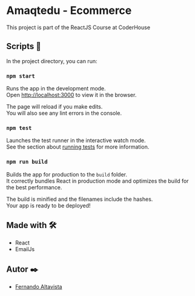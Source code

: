 # Amaqtedu - Ecommerce

This project is part of the ReactJS Course at CoderHouse

## Scripts 🧰

In the project directory, you can run:

### `npm start`

Runs the app in the development mode.\
Open [http://localhost:3000](http://localhost:3000) to view it in the browser.

The page will reload if you make edits.\
You will also see any lint errors in the console.

### `npm test`

Launches the test runner in the interactive watch mode.\
See the section about [running tests](https://facebook.github.io/create-react-app/docs/running-tests) for more information.

### `npm run build`

Builds the app for production to the `build` folder.\
It correctly bundles React in production mode and optimizes the build for the best performance.

The build is minified and the filenames include the hashes.\
Your app is ready to be deployed!

## Made with 🛠️

* React 
* EmailJs

## Autor ✒️

* [Fernando Altavista](https://www.linkedin.com/in/fernando-andres-altavista-614453201)